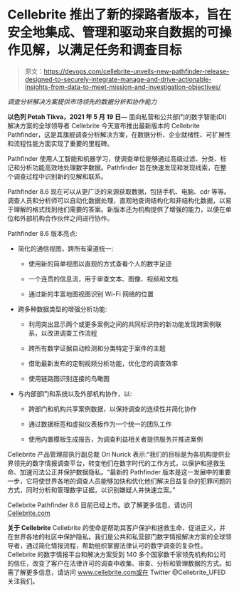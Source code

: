 # Cellebrite 推出了新的探路者版本，旨在安全地集成、管理和驱动来自数据的可操作见解，以满足任务和调查目标

> 原文：<https://devops.com/cellebrite-unveils-new-pathfinder-release-designed-to-securely-integrate-manage-and-drive-actionable-insights-from-data-to-meet-mission-and-investigation-objectives/>

*调查分析解决方案提供市场领先的数据分析和协作能力*

**以色列 Petah Tikva，2021 年 5 月 19 日—** 面向私营和公共部门的数字智能(DI)解决方案的全球领导者 Cellebrite 今天宣布推出最新版本的 Cellebrite Pathfinder，这是其旗舰调查分析解决方案，在数据分析、企业就绪性、可扩展性和流程性能方面实现了重要的里程碑。

Pathfinder 使用人工智能和机器学习，使调查单位能够通过高级过滤、分类、标记和分析功能高效地处理数字数据。Pathfinder 旨在快速发现和发现线索，在整个调查过程中识别新的见解和联系。

Pathfinder 8.6 现在可以从更广泛的来源获取数据，包括手机、电脑、cdr 等等。调查人员和分析师可以自动化数据处理，直观地查询结构化和非结构化数据，以易于理解的格式找到他们需要的答案。新版本还为机构提供了增强的能力，以便在单位和外部机构合作伙伴之间进行协作。

Pathfinder 8.6 版本亮点:

*   简化的通信视图，跨所有渠道统一:

    *   使用新的简单视图以直观的方式查看个人的数字足迹

    *   一个连贯的信息流，用于审查文本、图像、视频和文档

    *   通过新的丰富地图视图识别 Wi-Fi 网络的位置

*   跨多种数据类型的增强分析功能:

    *   利用突出显示两个或更多案例之间的共同标识符的新功能发现跨案例联系，以改进调查工作流程

    *   跨所有数字证据自动检测和分类特定于案件的主题

    *   借助最新发布的定制视频分析功能，优化您的调查效率

    *   使用链路图识别连接的鸟瞰图

*   与内部部门和系统以及外部机构协作，以:

    *   跨部门和机构共享案例数据，以保持调查的连续性并简化协作

    *   通过数据标签和虚拟仪表板作为一个统一的团队工作

    *   使用内置模板生成报告，为调查利益相关者提供服务并推进案例

Cellebrite 产品管理部执行副总裁 Ori Nurick 表示:“我们的目标是为各机构提供业界领先的数字情报调查平台，转变他们在数字时代的工作方式，以保护和拯救生命、加速司法公正并保护数据隐私。“最新的 Pathfinder 版本是这一发展中的重要一步，它将使世界各地的调查人员能够加快和优化他们解决日益复杂的犯罪问题的方式，同时分析和管理数字证据，以识别嫌疑人并快速立案。”

Cellebrite Pathfinder 8.6 目前已经上市。欲了解更多信息，请访问[Cellebrite.com](https://c212.net/c/link/?t=0&l=en&o=3166330-1&h=923691696&u=https%3A%2F%2Fwww.cellebrite.com%2Fen%2Finvestigative-analytics%2F&a=Cellebrite.com+)

**关于 Cellebrite** Cellebrite 的使命是帮助其客户保护和拯救生命，促进正义，并在世界各地的社区中保护隐私。我们是公共和私营部门数字情报解决方案的全球领导者，通过简化情报流程，帮助组织掌握法律认可的数字调查的复杂性。Cellebrite 的数字情报平台和解决方案受到 140 多个国家数千家领先机构和公司的信任，改变了客户在法律许可的调查中收集、审查、分析和管理数据的方式。如需了解更多信息，请访问 www.cellebrite.com或在 Twitter @Cellebrite_UFED 关注我们。